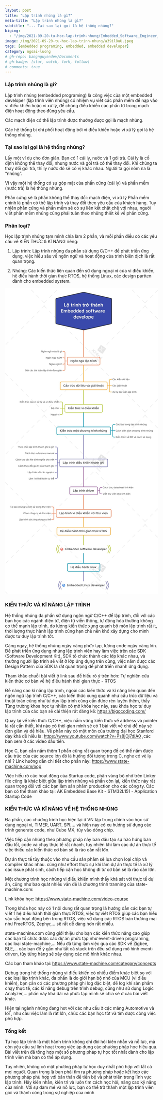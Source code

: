 ```yaml
---
layout: post
title: "Lập trình nhúng là gì?"
meta-title: "Lập trình nhúng là gì?"
subtitle: "... Tại sao lại gọi là hệ thống nhúng?"
bigimg:
  - "/img/2021-09-20-tu-hoc-lap-trinh-nhung/Embedded_Software_Engineer_2.1-1-scaled.jpg"
image: /img/2021-09-20-tu-hoc-lap-trinh-nhung/a39il8uU.jpeg
tags: [embedded programing, embedded, embedded developer]
category: ngoai-luong
# gh-repo: bangnguyendev/Documents
# gh-badge: [star, watch, fork, follow]
# comments: true
---
```


### Lập trình nhúng là gì?

Lập trình nhúng (embedded programing) là công việc của một embedded developer (lập trình viên nhúng) có nhiệm vụ viết các phần mềm để nạp vào vi điều khiển hoặc vi xử lý, để chúng điều khiển các phần tử trong mạch điện hoạt động theo đúng yêu cầu.

Các mạch điện có thể lập trình được thường được gọi là mạch nhúng.

Các hệ thống bị chi phối hoạt động bởi vi điều khiển hoặc vi xử lý gọi là hệ thống nhúng.

### Tại sao lại gọi là hệ thống nhúng?

Lấy một ví dụ cho đơn giản. Bạn có 1 cái ly, nước và 1 gói trà. Cái ly là cố định không thể thay đổi, nhưng nước và gói trà có thể thay đổi. Khi chúng ta thay đổi gói trà, thì ly nước đó sẽ có vị khác nhau. Người ta gọi nôm na là “nhúng”.

Vì vậy một hệ thống có sự góp mặt của phần cứng (cái ly) và phần mềm (nước trà) là hệ thống nhúng.

Phần cứng sẽ là phần không thể thay đổi: mạch điện, vi xử lý
Phần mềm chính là phần có thể lập trình và thay đổi theo yêu cầu của khách hàng.
Tuy nhiên phần cứng và phần mềm sẽ có sự liên kết chặt chẽ với nhau, người viết phần mềm nhúng cũng phải tuân theo những thiết kế về phần cứng.

### Phân loại?
Học lập trình nhúng tạm mình chia làm 2 phần, và mỗi phần điều có các yêu cầu về KIẾN THỨC & KĨ NĂNG riêng:

1. Lập trình: Lập trình nhúng đa phần sử dụng C/C++ để phát triển ứng dụng, việc hiểu sâu về ngôn ngữ và hoạt động của trình biên dịch là rất quan trọng.

2. Nhúng: Các kiến thức liên quan đến sử dụng ngoại vi của vi điều khiển, hệ điều hành thời gian thực RTOS, hệ thống Linux, các design partten dành cho embedded system.

![Untitled](/img/2021-09-20-tu-hoc-lap-trinh-nhung/Lo-trinh-tro-thanh-Embedded-software-develope-1-scaled.jpg)

### KIẾN THỨC VÀ KĨ NĂNG LẬP TRÌNH

Hệ thống nhúng đa phần sử dụng ngôn ngữ C/C++ để lập trình, đối với các bạn học các ngành điện tử, điện tử viễn thông, tự động hóa thường không có thế mạnh lập trình, do lượng kiến thức xung quanh bộ môn lập trình rất ít, thời lượng thực hành lập trình cũng hạn chế nên khó xây dựng cho mình được tư duy lập trình tốt.

Càng ngày, hệ thống nhúng ngày càng phức tạp, lượng code ngày càng lớn. Để phát triển ứng dụng nhúng lập trình viên hay làm việc trên các SDK (Software Development Kit), SDK tổ chức thành các lớp khác nhau, và thường người lập trình sẽ viết ở lớp ứng dụng trên cùng, việc nắm được các Design Pattern của SDK là rất quan trọng để phát triển nhanh ứng dụng.

Tham khảo chuỗi bài viết ở link sau để hiểu rõ ý trên hơn: Tự nghiên cứu kiến thức cơ bản về hệ điều hành thời gian thực - RTOS

Để nâng cao kĩ năng lập trình, ngoài các kiến thức và kĩ năng liên quan đến ngôn ngữ lập trình C/C++, các kiến thức xung quanh như cấu trúc dữ liệu và thuật toán cũng như tư duy lập trình cũng cần được rèn luyện thêm, thầy Tùng trường khoa học tự nhiên có mở khóa học này, sau khóa học tư duy lập trình của các bạn sẽ cải thiện rất đáng kể: https://bigocoding.com/

Quay lại về kiến thức C/C++, việc nắm vững kiến thức về address và pointer là rất cần thiết, khi nào có thời gian mình sẽ có 1 bài viết về chủ đề này sẽ đơn giản và dễ hiểu. Về phần này có một môn của trường đại học Stanford dạy khá dễ hiểu là: https://www.youtube.com/watch?v=Ps8jOj7diA0 ,các bạn xem ở các video đầu tiên.

Học C, bạn cần nắm thêm 1 phần cũng rất quan trọng để có thể nắm được cấu trúc của các source lớn đó là hướng đối tượng trong C, nghe có vẻ lạ nhỉ ? Link hướng dẫn chi tiết cho phần này: https://www.state-machine.com/oop

Việc hiểu rõ các hoạt động của Startup code, phân vùng bộ nhớ trên Linker file cũng là khác biệt giữa lập trình nhúng và phần còn lại, kiến thức này rất quan trọng đối với các bạn làm sản phẩm production cho các công ty. Các bạn có thể tham khảo tại: AK Embedded Base Kit - STM32L151 - Application Startup Code

### KIẾN THỨC VÀ KĨ NĂNG VỀ HỆ THỐNG NHÚNG

Đa phần, các chương trình học hiện tại ở VN tập trung chính vào học sử dụng ngoại vi, TIMER, UART, SPI,... và hiện nay có xu hướng sử dụng các trình generate code, như Cube MX, tùy vào dòng chip.

Việc tiếp cận nhúng theo phương pháp này ban đầu tạo sự hào hứng ban đầu tốt, code và chạy thực tế rất nhanh, tuy nhiên khi làm các dự án thực tế việc thiếu các kiến thức cơ bản sẽ là rào cản rất lớn.

Dự án thực tế tùy thuộc vào nhu cầu sản phẩm sẽ lựa chọn loại chip và compiler khác nhau. cũng như effort thực sự khi làm dự án thực tế là xử lý các issue phát sinh, cách tiếp cận học không đi từ cơ bản sẽ là rào cản lớn.

Một chương trình học nhúng vi điều khiển mình thấy khá sát với thực tế dự án, cũng như bao quát nhiều vấn đề là chương trình tranning của state-machine.com:

Link khóa học: https://www.state-machine.com/video-course

Trong khóa học này có 1 nội dung rất quan trọng là hướng dẫn các bạn tự viết 1 hệ điều hành thời gian thực RTOS, việc tự viết RTOS giúp các bạn hiểu sâu sắc hoạt động bên trong RTOS, việc sử dụng các RTOS bản thương mại như FreeRTOS, Zephyr,... sẽ rất dễ dàng hơn rất nhiều.

state-machine.com cũng giới thiệu cho bạn các kiến thức nâng cao giúp các bạn tổ chức được các dự án phức tạp như event-driven programing, các loại state-machine,... Nếu đã từng làm việc qua các SDK về Zigbee, BLE,... các bạn để ý gần như tất cả stack trên đều sử dụng mô hình event-driven, tùy từng hãng sẽ xây dựng các mô hình khác nhau.

Các bạn tham khảo tại: https://www.state-machine.com/category/concepts

Debug trong hệ thống nhúng vi điều khiển có nhiều điểm khác biệt so với các loại lập trình khác, đa phần là do giới hạn bộ nhớ của MCU (vi điều khiển), bạn cần có các phương pháp ghi log đặc biệt, để log khi sản phẩm chạy thực tế, các kĩ năng debug trên trình debug, cũng như sử dụng Logic Analyzer,... phần này khá dài và phức tạp mình sẽ chia sẻ ở các bài viết khác.

Hiện tại ngành nhúng đang hot với các nhu cầu ở các mảng Automotive và IoT, nhu cầu việc làm là rất lớn, chúc các bạn học tốt và tìm được công việc phù hợp.

### Tổng kết
Tự học lập trình là một hành trình không chỉ đòi hỏi kiên nhẫn và nỗ lực, mà còn yêu cầu sự linh hoạt trong việc áp dụng các phương pháp học hiệu quả. Bài viết trên đã tổng hợp một số phương pháp tự học tốt nhất dành cho lập trình viên mà bạn có thể áp dụng.

Tuy nhiên, không có một phương pháp tự học duy nhất phù hợp với tất cả mọi người. Quan trọng là bạn phải tìm ra phương pháp hoặc kết hợp các phương pháp phù hợp với bản thân để tiến bộ và phát triển trong lĩnh vực lập trình. Hãy kiên nhẫn, kiên trì và luôn tìm cách học hỏi, nâng cao kỹ năng của mình. Với sự đam mê và nỗ lực, bạn có thể trở thành một lập trình viên giỏi và thành công trong sự nghiệp của mình.


